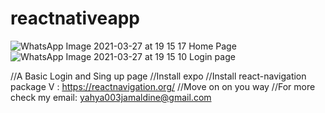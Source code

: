 # reactnativeapp



![WhatsApp Image 2021-03-27 at 19 15 17](https://user-images.githubusercontent.com/49574289/112730303-21501d00-8f31-11eb-9dcf-d4ace0aa063c.jpeg)
Home Page
![WhatsApp Image 2021-03-27 at 19 15 10](https://user-images.githubusercontent.com/49574289/112730306-24e3a400-8f31-11eb-9c3c-5732df43841b.jpeg)
Login page

//A Basic Login and Sing up page
//Install expo 
//Install react-navigation package V : https://reactnavigation.org/
//Move on on you way
//For more check my email: yahya003jamaldine@gmail.com

